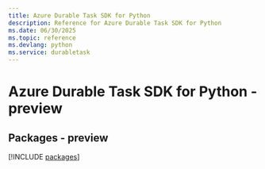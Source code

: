 ```yaml
---
title: Azure Durable Task SDK for Python
description: Reference for Azure Durable Task SDK for Python
ms.date: 06/30/2025
ms.topic: reference
ms.devlang: python
ms.service: durabletask
---
```

# Azure Durable Task SDK for Python - preview
## Packages - preview
[!INCLUDE [packages](durable-task-index.md)]